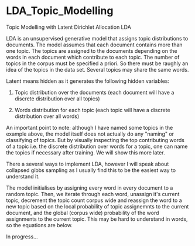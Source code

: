 # LDA_Topic_Modelling
Topic Modelling with Latent Dirichlet Allocation LDA

LDA is an unsupervised generative model that assigns topic distributions to documents.
The model assumes that each document contains more than one topic. The topics are assigned to the documents depending on the words in each document which contribute to each topic. The number of topics in the corpus must be specified a priori. So there must be raughly an idea of the topics in the data set. Several topics may share the same words.

Latent means hidden as it generates the following hidden variables: 

1) Topic distribution over the documents (each document will have a discrete distribution over all topics)

2) Words distribution for each topic (each topic will have a discrete distribution over all words)


An important point to note: although I have named some topics in the example above, the model itself does not actually do any "naming" or classifying of topics. But by visually inspecting the top contributing words of a topic i.e. the discrete distribution over words for a topic, one can name the topics if necessary after training. We will show this more later.

There a several ways to implement LDA, however I will speak about collapsed gibbs sampling as I usually find this to be the easiest way to understand it.

The model initialises by assigning every word in every document to a random topic. Then, we iterate through each word, unassign it's current topic, decrement the topic count corpus wide and reassign the word to a new topic based on the local probability of topic assignemnts to the current document, and the global (corpus wide) probability of the word assignments to the current topic. This may be hard to understand in words, so the equations are below.

In progress...
